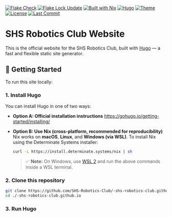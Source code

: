 [![Flake Check](https://github.com/SHS-Robotics-Club/-shs-robotics-club.github.io/actions/workflows/nix-flake-check.yaml/badge.svg)](https://github.com/SHS-Robotics-Club/-shs-robotics-club.github.io/actions/workflows/nix-flake-check.yaml)
[![Flake Lock Update](https://github.com/SHS-Robotics-Club/-shs-robotics-club.github.io/actions/workflows/flake-lock-update.yaml/badge.svg)](https://github.com/SHS-Robotics-Club/-shs-robotics-club.github.io/actions/workflows/flake-lock-update.yaml)
[![Built with Nix](https://img.shields.io/badge/Built%20with-Nix-5277C3?logo=nixos&logoColor=white)](https://nixos.org/)
[![Hugo](https://img.shields.io/badge/Hugo-v0.124-blue?logo=hugo)](https://gohugo.io/)
[![Theme](https://img.shields.io/badge/Theme-PaperMod-2e3440)](https://github.com/adityatelange/hugo-PaperMod)
[![License](https://img.shields.io/github/license/SHS-Robotics-Club/-shs-robotics-club.github.io?color=2e3440)](https://github.com/SHS-Robotics-Club/-shs-robotics-club.github.io/blob/main/LICENSE)
[![Last Commit](https://img.shields.io/github/last-commit/SHS-Robotics-Club/-shs-robotics-club.github.io?color=2e3440)](https://github.com/SHS-Robotics-Club/-shs-robotics-club.github.io/commits)


# SHS Robotics Club Website

This is the official website for the SHS Robotics Club, built with [Hugo](https://gohugo.io/) — a fast and flexible static site generator.

## 🚀 Getting Started

To run this site locally:

### 1. Install Hugo

You can install Hugo in one of two ways:

- **Option A: Official installation instructions**
  https://gohugo.io/getting-started/installing/

- **Option B: Use Nix (cross-platform, recommended for reproducibility)**
  Nix works on **macOS**, **Linux**, and **Windows (via WSL)**.
  To install Nix using the Determinate Systems installer:

  ```bash
  curl -L https://install.determinate.systems/nix | sh
  ```

  > ✅ **Note:** On Windows, use [WSL 2](https://learn.microsoft.com/en-us/windows/wsl/) and run the above commands inside a WSL terminal.

### 2. Clone this repository

   ```bash
   git clone https://github.com/SHS-Robotics-Club/-shs-robotics-club.github.io.git
   cd ./-shs-robotics-club.github.io
   ```

### 3. Run Hugo
